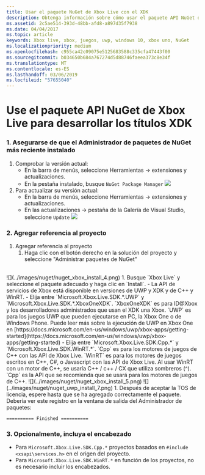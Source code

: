 ```yaml
---
title: Usar el paquete NuGet de Xbox Live con el XDK
description: Obtenga información sobre cómo usar el paquete API NuGet de Xbox Live para desarrollar los títulos XDK.
ms.assetid: 2c5ae514-393d-48bb-afd8-a897d35f7938
ms.date: 04/04/2017
ms.topic: article
keywords: Xbox live, xbox, juegos, uwp, windows 10, xbox uno, NuGet
ms.localizationpriority: medium
ms.openlocfilehash: c955ca42c09075e5125683588c335cfa47443f00
ms.sourcegitcommit: b034650b684a767274d5d88746faeea373c8e34f
ms.translationtype: MT
ms.contentlocale: es-ES
ms.lasthandoff: 03/06/2019
ms.locfileid: "57655040"
---
```

# <a name="use-the-xbox-live-api-nuget-package-to-develop-xdk-titles"></a>Use el paquete API NuGet de Xbox Live para desarrollar los títulos XDK

### <a name="1--ensure-you-have-the-latest-nuget-package-manager-installed"></a>1.  Asegurarse de que el Administrador de paquetes de NuGet más reciente instalado
1.  Comprobar la versión actual:
    - En la barra de menús, seleccione Herramientas -> extensiones y actualizaciones.
    - En la pestaña instalado, busque `NuGet Package Manager`
![](../images/nuget/nuget_uwp_install_1.png)
2.  Para actualizar su versión actual:
    - En la barra de menús, seleccione Herramientas -> extensiones y actualizaciones.
    - En las actualizaciones -> pestaña de la Galería de Visual Studio, seleccione `Update`
![](../images/nuget/nuget_uwp_install_2.png)

### <a name="2--add-reference-to-the-project"></a>2.  Agregar referencia al proyecto
1.  Agregar referencia al proyecto
    1.  Haga clic con el botón derecho en la solución del proyecto y seleccione "Administrar paquetes de NuGet"
<br/>
![](../images/nuget/nuget_xbox_install_4.png)
1.  Busque `Xbox Live` y seleccione el paquete adecuado y haga clic en `Install`.
  - La API de servicios de Xbox está disponible en versiones de UWP y XDK y de C++ y WinRT.  
  - Elija entre `Microsoft.Xbox.Live.SDK.*.UWP` y `Microsoft.Xbox.Live.SDK.*.XboxOneXDK`.  `XboxOneXDK` es para ID@Xbox y los desarrolladores administrados que usan el XDK una Xbox.  `UWP` es para los juegos UWP que pueden ejecutarse en PC, la Xbox One o de Windows Phone.  Puede leer más sobre la ejecución de UWP en Xbox One en [https://docs.microsoft.com/en-us/windows/uwp/xbox-apps/getting-started](https://docs.microsoft.com/en-us/windows/uwp/xbox-apps/getting-started)
  - Elija entre `Microsoft.Xbox.Live.SDK.Cpp.*` y `Microsoft.Xbox.Live.SDK.WinRT.*`. `Cpp` es para los motores de juegos de C++ con las API de Xbox Live.  `WinRT` es para los motores de juegos escritos en C++, C#, o Javascript con las API de Xbox Live.  Al usar WinRT con un motor de C++, se usaría C++ / c++ / CX que utiliza sombreros (^).  `Cpp` es la API que se recomienda que se usará para los motores de juegos de C++.    
![](../images/nuget/nuget_xbox_install_5.png)
![](../images/nuget/nuget_uwp_install_7.png)
1. Después de aceptar la TOS de licencia, espere hasta que se ha agregado correctamente el paquete.  Debería ver este registro en la ventana de salida del Administrador de paquetes:

```
========== Finished ==========
```

### <a name="3--optionally-include-header"></a>3.  Opcionalmente, incluya el encabezado
* Para `Microsoft.Xbox.Live.SDK.Cpp.*` proyectos basados en `#include <xsapi\services.h>` en el origen del proyecto.
* Para `Microsoft.Xbox.Live.SDK.WinRT.*` en función de los proyectos, no es necesario incluir los encabezados.   
